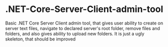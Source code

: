 # .NET-Core-Server-Client-admin-tool
Basic .NET Core Server Client admin tool, that gives user ability to create on server text files, navigate to declared server's root folder, remove files and folders, and also gives ability to upload new folders.
It is just a ugly skeleton, that should be improved
